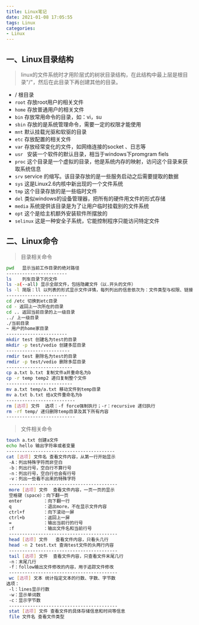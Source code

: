 ```yaml
---
title: Linux笔记
date: 2021-01-08 17:05:55
tags: Linux
categories: 
- Linux
---
```

## 一、Linux目录结构

>linux的文件系统时才用阶层式的树状目录结构，在此结构中最上层是根目录"/"，然后在此目录下再创建其他的目录。

- /                  根目录
- `root`       存放root用户的相关文件
- `home`       存放普通用户的相关文件
- `bin`         存放常用命令的目录，如：vi，su
- `sbin`       存放的是系统管理命令，需要一定的权限才能使用
- `mnt`         默认挂载光驱和软驱的目录
- `etc`         存放配置的相关文件
  <!--more-->
- `var`         存放经常变化的文件，如网络连接的socket 、日志等
- `usr `         安装一个软件的默认目录，相当于windows下promgram fiels
- `proc`       这个目录是一个虚拟的目录，他是系统内存的映射，访问这个目录来获取系统信息
- `srv`         service 的缩写。该目录存放的是一些服务启动之后需要提取的数据
- `sys`         这是Linux2.6内核中新出现的一个文件系统
- `tmp`         这个目录存放的是一些临时文件
- `del`         类似windows的设备管理器，把所有的硬件用文件的形式存储
- `media`     系统提供该目录是为了让用户临时挂载别的文件系统
- `opt`         这个是给主机额外安装软件所摆放的
- `selinux`  这是一种安全子系统，它能控制程序只能访问特定文件


## 二、Linux命令

> 目录相关命令

```bash
pwd	  显示当前工作目录的绝对路径
-----------------------
ls    列车目录下的文件
ls -a(--all) 显示全部文件，包括隐藏文件（以.开头的文件）
ls -l 简版：ll 以列表的形式显示文件详情，每列列出的信息依次为：文件类型与权限、链接数、文件属性，文件属组、文件大小(byte)、创建或修改时间、名字
-----------------------
cd /etc 切换到etc目录
cd - 返回上一次所在的目录
cd .. 返回当前目录的上一级目录
../ 上一级目录
./当前目录
~ 用户的home家目录
-----------------------
mkdir test 创建名为test的目录
mkdir -p test/vedio 创建多层目录
------------------------
rmdir test 删除名为test的目录
rmdir -p test/vedio 删除多层目录
-------------------------
cp a.txt b.txt 复制文件a并重命名为b
cp -r temp temp2 递归复制整个文件
-------------------------
mv a.txt temp/a.txt 移动文件到temp目录
mv a.txt b.txt 给a文件重命名为b
--------------------------
rm [选项] 文件  选项：-f force强制执行；-r：recursive 递归执行
rm -rf temp/ 递归删除temp目录及其下所有内容
--------------------------
```

> 文件相关命令

```bash
touch a.txt 创建a文件
echo hello 输出字符串或者变量
-----------------------------------------
cat [选项] 文件名 查看文件内容，从第一行开始显示
 -A：列出特殊字符而非空白
 -b：列出行号，空白行不算行号
 -n：列出行号，空白行也会有行号
 -v：列出一些看不出来的特殊字符
 -----------------------------------------
 more [选项] 文件  查看文件内容，一页一页的显示
 空格键（space）：向下翻一页
 enter		  ：向下翻一行
 q			  ：退出more，不在显示文件内容
 ctrl+f		  ：向下滚动一屏
 ctrl+b		  ：返回上一屏
 =			  ：输出当前行的行号
 :f			  ：输出文件名和当前行号
 -----------------------------------------
 head [选项] 文件   查看文件内容，只看头几行
 head -n 2 test.txt 查询test文件的头两行内容
 -----------------------------------------
 tail [选项] 文件  查看文件内容，只查看文件末尾几行
 -n：末尾几行
 -f：follow输出文件修改的内容，用于追踪文件修改
 -----------------------------------------
 wc [选项] 文本 统计指定文本的行数、字数、字节数
选项：
 -l：lines显示行数
 -w：显示单词数
 -c：显示字节数
 -----------------------------------------
 stat [选项] 文件 查看文件的具体存储信息和时间等信息
 file 文件名 查看文件类型
```

